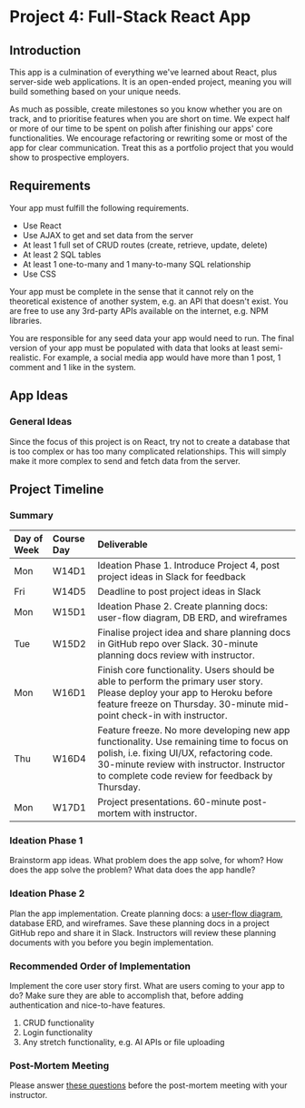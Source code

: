 # Project 4: Full-Stack React App

## Introduction

This app is a culmination of everything we've learned about React, plus server-side web applications. It is an open-ended project, meaning you will build something based on your unique needs.

As much as possible, create milestones so you know whether you are on track, and to prioritise features when you are short on time. We expect half or more of our time to be spent on polish after finishing our apps' core functionalities. We encourage refactoring or rewriting some or most of the app for clear communication. Treat this as a portfolio project that you would show to prospective employers.

## Requirements

Your app must fulfill the following requirements.

* Use React
* Use AJAX to get and set data from the server
* At least 1 full set of CRUD routes \(create, retrieve, update, delete\)
* At least 2 SQL tables
* At least 1 one-to-many and 1 many-to-many SQL relationship
* Use CSS

Your app must be complete in the sense that it cannot rely on the theoretical existence of another system, e.g. an API that doesn't exist. You are free to use any 3rd-party APIs available on the internet, e.g. NPM libraries.

You are responsible for any seed data your app would need to run. The final version of your app must be populated with data that looks at least semi-realistic. For example, a social media app would have more than 1 post, 1 comment and 1 like in the system.

## App Ideas

### General Ideas

Since the focus of this project is on React, try not to create a database that is too complex or has too many complicated relationships. This will simply make it more complex to send and fetch data from the server.

## Project Timeline

### Summary

| Day of Week | Course Day | Deliverable |
| :--- | :--- | :--- |
| Mon | W14D1 | Ideation Phase 1. Introduce Project 4, post project ideas in Slack for feedback |
| Fri | W14D5 | Deadline to post project ideas in Slack |
| Mon | W15D1 | Ideation Phase 2. Create planning docs: user-flow diagram, DB ERD, and wireframes |
| Tue | W15D2 | Finalise project idea and share planning docs in GitHub repo over Slack. 30-minute planning docs review with instructor. |
| Mon | W16D1 | Finish core functionality. Users should be able to perform the primary user story. Please deploy your app to Heroku before feature freeze on Thursday. 30-minute mid-point check-in with instructor. |
| Thu | W16D4 | Feature freeze. No more developing new app functionality. Use remaining time to focus on polish, i.e. fixing UI/UX, refactoring code. 30-minute review with instructor. Instructor to complete code review for feedback by Thursday. |
| Mon | W17D1 | Project presentations. 60-minute post-mortem with instructor. |

### Ideation Phase 1

Brainstorm app ideas. What problem does the app solve, for whom? How does the app solve the problem? What data does the app handle?

### Ideation Phase 2

Plan the app implementation. Create planning docs: a [user-flow diagram](https://careerfoundry.com/en/blog/ux-design/what-are-user-flows/), database ERD, and wireframes. Save these planning docs in a project GitHub repo and share it in Slack. Instructors will review these planning documents with you before you begin implementation.

### Recommended Order of Implementation

Implement the core user story first. What are users coming to your app to do? Make sure they are able to accomplish that, before adding authentication and nice-to-have features.

1. CRUD functionality
2. Login functionality
3. Any stretch functionality, e.g. AI APIs or file uploading

### Post-Mortem Meeting

Please answer [these questions](../course-logistics/course-methodology.md#instructor-code-review) before the post-mortem meeting with your instructor.

